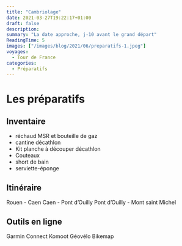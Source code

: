 ```yaml
---
title: "Cambriolage"
date: 2021-03-27T19:22:17+01:00
draft: false
description: 
summary: "La date approche, j-10 avant le grand départ"
ReadingTime: 5
images: ["/images/blog/2021/06/preparatifs-1.jpeg"]
voyages:
  - Tour de France
categories:
  - Préparatifs
---
```

# Les préparatifs 


## Inventaire
- réchaud MSR et bouteille de gaz
- cantine décathlon
- Kit planche à découper décathlon
- Couteaux
- short de bain
- serviette-éponge

## Itinéraire
Rouen - Caen
Caen - Pont d’Ouilly
Pont d’Ouilly - Mont saint Michel


## Outils en ligne
Garmin Connect
Komoot
Géovélo
Bikemap